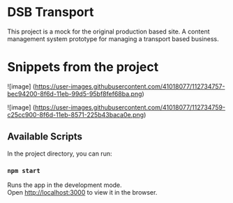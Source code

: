 # DSB Transport
This project is a mock for the original production based site. A content management system prototype for managing a transport based business.

# Snippets from the project
![image]
(https://user-images.githubusercontent.com/41018077/112734757-bec94200-8f6d-11eb-99d5-95bf8fef68ba.png)

![image]
(https://user-images.githubusercontent.com/41018077/112734759-c25cc900-8f6d-11eb-8571-225b43baca0e.png)

## Available Scripts

In the project directory, you can run:

### `npm start`

Runs the app in the development mode.\
Open [http://localhost:3000](http://localhost:3000) to view it in the browser.

